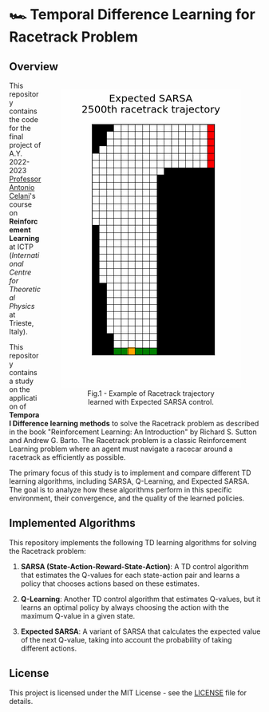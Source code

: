 # 🏎️ Temporal Difference Learning for Racetrack Problem

## Overview

<figure width="20%" style="float:right; text-align:center;">
  <img src="./utils/Track1.gif">
  <figcaption>Fig.1 - Example of Racetrack trajectory</br>learned with Expected SARSA control.</figcaption>
</figure>

This repository contains the code for the final project of A.Y. 2022-2023 [Professor Antonio Celani](https://www.ictp.it/member/antonio-celani#biography)'s course on **Reinforcement Learning** at ICTP (*International Centre for Theoretical Physics* at Trieste, Italy).

This repository contains a study on the application of **Temporal Difference learning methods** to solve the Racetrack problem as described in the book "Reinforcement Learning: An Introduction" by Richard S. Sutton and Andrew G. Barto. The Racetrack problem is a classic Reinforcement Learning problem where an agent must navigate a racecar around a racetrack as efficiently as possible.

The primary focus of this study is to implement and compare different TD learning algorithms, including SARSA, Q-Learning, and Expected SARSA. The goal is to analyze how these algorithms perform in this specific environment, their convergence, and the quality of the learned policies.


## Implemented Algorithms

This repository implements the following TD learning algorithms for solving the Racetrack problem:

1. **SARSA (State-Action-Reward-State-Action)**: A TD control algorithm that estimates the Q-values for each state-action pair and learns a policy that chooses actions based on these estimates.

2. **Q-Learning**: Another TD control algorithm that estimates Q-values, but it learns an optimal policy by always choosing the action with the maximum Q-value in a given state.

3. **Expected SARSA**: A variant of SARSA that calculates the expected value of the next Q-value, taking into account the probability of taking different actions.


## License

This project is licensed under the MIT License - see the [LICENSE](LICENSE) file for details.
